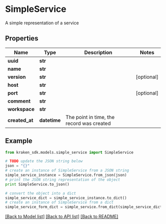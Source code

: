 # SimpleService

A simple representation of a service

## Properties
Name | Type | Description | Notes
------------ | ------------- | ------------- | -------------
**uuid** | **str** |  | 
**name** | **str** |  | 
**version** | **str** |  | [optional] 
**host** | **str** |  | 
**port** | **str** |  | [optional] 
**comment** | **str** |  | 
**workspace** | **str** |  | 
**created_at** | **datetime** | The point in time, the record was created | 

## Example

```python
from kraken_sdk.models.simple_service import SimpleService

# TODO update the JSON string below
json = "{}"
# create an instance of SimpleService from a JSON string
simple_service_instance = SimpleService.from_json(json)
# print the JSON string representation of the object
print SimpleService.to_json()

# convert the object into a dict
simple_service_dict = simple_service_instance.to_dict()
# create an instance of SimpleService from a dict
simple_service_form_dict = simple_service.from_dict(simple_service_dict)
```
[[Back to Model list]](../README.md#documentation-for-models) [[Back to API list]](../README.md#documentation-for-api-endpoints) [[Back to README]](../README.md)


